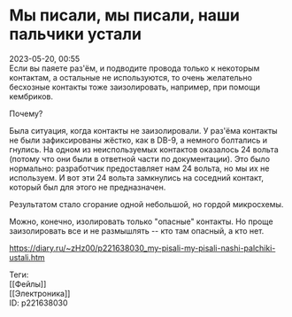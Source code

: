 Мы писали, мы писали, наши пальчики устали
===========================================

   
 2023-05-20, 00:55   
   Если вы паяете раз'ём, и подводите провода только к некоторым контактам, а остальные не используются, то очень желательно бесхозные контакты тоже заизолировать, например, при помощи кембриков.   
   
 Почему?   
   
 Была ситуация, когда контакты не заизолировали. У раз'ёма контакты не были зафиксированы жёстко, как в DB-9, а немного болтались и гнулись. На одном из неиспользуемых контактов оказалось 24 вольта (потому что они были в ответной части по документации). Это было нормально: разработчик предоставляет нам 24 вольта, но мы их не используем. И вот эти 24 вольта замкнулись на соседний контакт, который был для этого не предназначен.   
   
 Результатом стало сгорание одной небольшой, но гордой микросхемы.   
   
 Можно, конечно, изолировать только "опасные" контакты. Но проще заизолировать все и не размышлять -- кто там опасный, а кто нет.   
     
 <https://diary.ru/~zHz00/p221638030_my-pisali-my-pisali-nashi-palchiki-ustali.htm>   
   
 Теги:   
 [[Фейлы]]   
 [[Электроника]]   
 ID: p221638030
